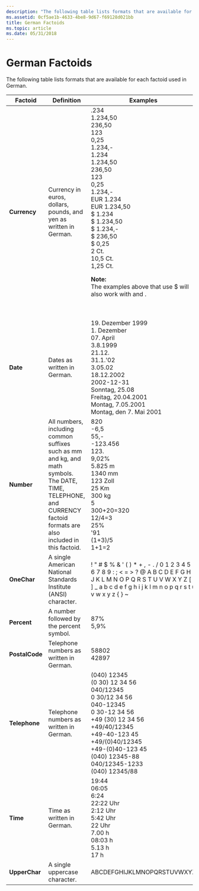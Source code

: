 ```yaml
---
description: "The following table lists formats that are available for each factoid used in German.FactoidDefinitionExamplesCurrencyCurrency in euros, dollars, pounds, and yen as written in German..234  1.234,50  236,50  123  0,25  1.234,-    1.234  1.234,50  236,50  123  0,25  1.234,-EUR 1.234EUR 1.234,50$ 1.234$ 1.234,50$ 1.234,-$ 236,50$ 0,252 Ct.10,5 Ct.1,25 Ct.Note  The examples above that use $ will also work with   and  . DateDates as written in German.19. Dezember 19991. Dezember07. April3.8.199921.12.31.1.'023.05.0218.12.20022002-12-31Sonntag, 25.08Freitag, 20.04.2001Montag, 7.05.2001Montag, den 7. Mai 2001NumberAll numbers, including common suffixes such as mm and kg, and math symbols. The DATE, TIME, TELEPHONE, and CURRENCY factoid formats are also included in this factoid.820-6,555,--123.456123.9,02%5.825 m1340 mm123 Zoll25 Km300 kg5300+20=32012/4=325%'91(1+3)/51+1=2OneCharA single American National Standards Institute (ANSI) character.! &\\#0034; \\# $ % & ' ( ) \\* + , - . / 0 1 2 3 4 5 6 7 8 9 : ; < = > ? @ A B C D E F G H I J K L M N O P Q R S T U V W X Y Z \\[ \\\\ \\] \\_ a b c d e f g h i j k l m n o p q r s t u v w x y z { } ~             PercentA number followed by the percent symbol.87%5,9%PostalCodeTelephone numbers as written in German.5880242897TelephoneTelephone numbers as written in German.(040) 12345(0 30) 12 34 56040/123450 30/12 34 56040-123450 30-12 34 56+49 (30) 12 34 56+49/40/12345+49-40-123 45+49/(0)40/12345+49-(0)40-123 45(040) 12345-88040/12345-1233(040) 12345/88TimeTime as written in German.19:4406:056:2422:22 Uhr2:12 Uhr5:42 Uhr22 Uhr7.00 h08:03 h5.13 h17 hUpperCharA single uppercase character.ABCDEFGHIJKLMNOPQRSTUVWXYZ "
ms.assetid: 0cf5ae1b-4633-4be8-9d67-f69128d021bb
title: German Factoids
ms.topic: article
ms.date: 05/31/2018
---
```


# German Factoids

The following table lists formats that are available for each factoid used in German.



<table>
<colgroup>
<col  />
<col  />
<col  />
</colgroup>
<thead>
<tr class="header">
<th>Factoid</th>
<th>Definition</th>
<th>Examples</th>
</tr>
</thead>
<tbody>
<tr class="odd">
<td><strong>Currency</strong></td>
<td>Currency in euros, dollars, pounds, and yen as written in German.<br/></td>
<td>.234  <br/> 1.234,50  <br/> 236,50  <br/> 123  <br/> 0,25  <br/> 1.234,-  <br/>   1.234<br/>   1.234,50<br/>   236,50<br/>   123<br/>   0,25<br/>   1.234,-<br/> EUR 1.234<br/> EUR 1.234,50<br/> $ 1.234<br/> $ 1.234,50<br/> $ 1.234,-<br/> $ 236,50<br/> $ 0,25<br/> 2 Ct.<br/> 10,5 Ct.<br/> 1,25 Ct.<br/>

<strong>Note:</strong><br />
The examples above that use $ will also work with   and  .

<br/></td>
</tr>
<tr class="even">
<td><strong>Date</strong></td>
<td>Dates as written in German.<br/></td>
<td>19. Dezember 1999<br/> 1. Dezember<br/> 07. April<br/> 3.8.1999<br/> 21.12.<br/> 31.1.'02<br/> 3.05.02<br/> 18.12.2002<br/> 2002-12-31<br/> Sonntag, 25.08<br/> Freitag, 20.04.2001<br/> Montag, 7.05.2001<br/> Montag, den 7. Mai 2001<br/></td>
</tr>
<tr class="odd">
<td><strong>Number</strong></td>
<td>All numbers, including common suffixes such as mm and kg, and math symbols. The DATE, TIME, TELEPHONE, and CURRENCY factoid formats are also included in this factoid.<br/></td>
<td>820<br/> -6,5<br/> 55,-<br/> -123.456<br/> 123.<br/> 9,02%<br/> 5.825 m<br/> 1340 mm<br/> 123 Zoll<br/> 25 Km<br/> 300 kg<br/> 5<br/> 300+20=320<br/> 12/4=3<br/> 25%<br/> '91<br/> (1+3)/5<br/> 1+1=2<br/></td>
</tr>
<tr class="even">
<td><strong>OneChar</strong></td>
<td>A single American National Standards Institute (ANSI) character.<br/></td>
<td>! &quot; # $ % & ' ( ) * + , - . / 0 1 2 3 4 5 6 7 8 9 : ; < = > ? @ A B C D E F G H I J K L M N O P Q R S T U V W X Y Z [ \ ] _ a b c d e f g h i j k l m n o p q r s t u v w x y z { } ~             <br/></td>
</tr>
<tr class="odd">
<td><strong>Percent</strong></td>
<td>A number followed by the percent symbol.<br/></td>
<td>87%<br/> 5,9%<br/></td>
</tr>
<tr class="even">
<td><strong>PostalCode</strong></td>
<td>Telephone numbers as written in German.<br/></td>
<td>58802<br/> 42897<br/></td>
</tr>
<tr class="odd">
<td><strong>Telephone</strong></td>
<td>Telephone numbers as written in German.<br/></td>
<td>(040) 12345<br/> (0 30) 12 34 56<br/> 040/12345<br/> 0 30/12 34 56<br/> 040-12345<br/> 0 30-12 34 56<br/> +49 (30) 12 34 56<br/> +49/40/12345<br/> +49-40-123 45<br/> +49/(0)40/12345<br/> +49-(0)40-123 45<br/> (040) 12345-88<br/> 040/12345-1233<br/> (040) 12345/88<br/></td>
</tr>
<tr class="even">
<td><strong>Time</strong></td>
<td>Time as written in German.<br/></td>
<td>19:44<br/> 06:05<br/> 6:24<br/> 22:22 Uhr<br/> 2:12 Uhr<br/> 5:42 Uhr<br/> 22 Uhr<br/> 7.00 h<br/> 08:03 h<br/> 5.13 h<br/> 17 h<br/></td>
</tr>
<tr class="odd">
<td><strong>UpperChar</strong></td>
<td>A single uppercase character.<br/></td>
<td>ABCDEFGHIJKLMNOPQRSTUVWXYZ<br/></td>
</tr>
</tbody>
</table>



 

 

 




